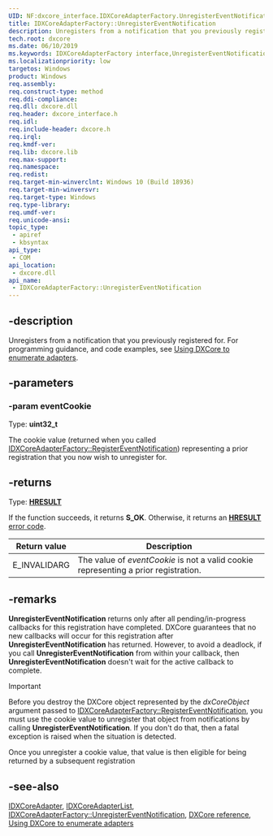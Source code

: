 ```yaml
---
UID: NF:dxcore_interface.IDXCoreAdapterFactory.UnregisterEventNotification
title: IDXCoreAdapterFactory::UnregisterEventNotification
description: Unregisters from a notification that you previously registered for.
tech.root: dxcore
ms.date: 06/10/2019
ms.keywords: IDXCoreAdapterFactory interface,UnregisterEventNotification method, IDXCoreAdapterFactory.UnregisterEventNotification, IDXCoreAdapterFactory::UnregisterEventNotification, UnregisterEventNotification, UnregisterEventNotification method, UnregisterEventNotification method,IDXCoreAdapterFactory interface, dxcore/IDXCoreAdapterFactory::UnregisterEventNotification, dxcore_interface.idxcoreadapterfactory_unregistereventnotification
ms.localizationpriority: low
targetos: Windows
product: Windows
req.assembly: 
req.construct-type: method
req.ddi-compliance: 
req.dll: dxcore.dll
req.header: dxcore_interface.h
req.idl: 
req.include-header: dxcore.h
req.irql: 
req.kmdf-ver: 
req.lib: dxcore.lib
req.max-support: 
req.namespace: 
req.redist: 
req.target-min-winverclnt: Windows 10 (Build 18936)
req.target-min-winversvr: 
req.target-type: Windows
req.type-library: 
req.umdf-ver: 
req.unicode-ansi: 
topic_type:
 - apiref
 - kbsyntax
api_type:
 - COM
api_location:
 - dxcore.dll
api_name:
 - IDXCoreAdapterFactory::UnregisterEventNotification
---
```


## -description

Unregisters from a notification that you previously registered for. For programming guidance, and code examples, see [Using DXCore to enumerate adapters](/windows/win32/dxcore/dxcore-enum-adapters).

## -parameters

### -param eventCookie

Type: **uint32_t**

The cookie value (returned when you called [IDXCoreAdapterFactory::RegisterEventNotification](/windows/win32/api/dxcore_interface/nf-dxcore_interface-idxcoreadapterfactory-registereventnotification)) representing a prior registration that you now wish to unregister for.

## -returns

Type: **[HRESULT](/windows/win32/com/structure-of-com-error-codes)**

If the function succeeds, it returns **S_OK**. Otherwise, it returns an [**HRESULT**](/windows/win32/com/structure-of-com-error-codes) [error code](/windows/win32/com/com-error-codes-10).

|Return value|Description|
|-|-|
|E_INVALIDARG|The value of *eventCookie* is not a valid cookie representing a prior registration.|

## -remarks

**UnregisterEventNotification** returns only after all pending/in-progress callbacks for this registration have completed. DXCore guarantees that no new callbacks will occur for this registration after **UnregisterEventNotification** has returned. However, to avoid a deadlock, if you call **UnregisterEventNotification** from within your callback, then **UnregisterEventNotification** doesn't wait for the active callback to complete.

> [!IMPORTANT]
> Before you destroy the DXCore object represented by the *dxCoreObject* argument passed to [IDXCoreAdapterFactory::RegisterEventNotification](/windows/win32/api/dxcore_interface/nf-dxcore_interface-idxcoreadapterfactory-registereventnotification), you must use the cookie value to unregister that object from notifications by calling **UnregisterEventNotification**. If you don't do that, then a fatal exception is raised when the situation is detected.

Once you unregister a cookie value, that value is then eligible for being returned by a subsequent registration

## -see-also

[IDXCoreAdapter](/windows/win32/api/dxcore_interface/nn-dxcore_interface-idxcoreadapter), [IDXCoreAdapterList](/windows/win32/api/dxcore_interface/nn-dxcore_interface-idxcoreadapterlist), [IDXCoreAdapterFactory::UnregisterEventNotification](/windows/win32/api/dxcore_interface/nf-dxcore_interface-idxcoreadapterfactory-registereventnotification), [DXCore reference](/windows/win32/dxcore/dxcore-reference), [Using DXCore to enumerate adapters](/windows/win32/dxcore/dxcore-enum-adapters)
